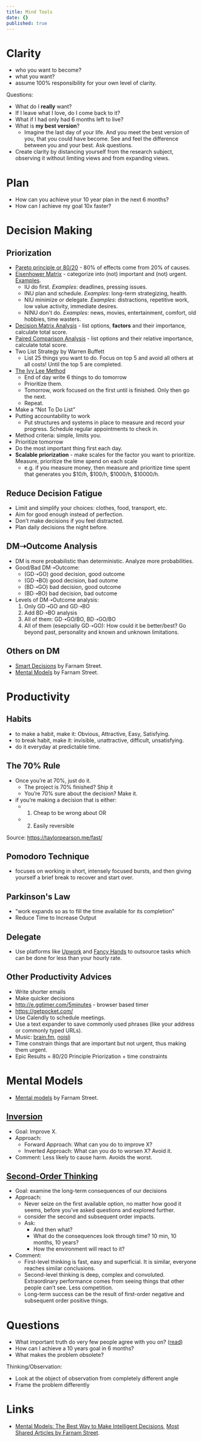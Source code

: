 ```yaml
---
title: Mind Tools
date: {}
published: true
---
```


# Clarity
- who you want to become?
- what you want?
- assume 100% responsibility for your own level of clarity.


Questions:
* What do I __really__ want?
* If I leave what I love, do I come back to it?
* What if I had only had 6 months left to live?
* What is __my best version__? 
  * Imagine the last day of your life. And you meet the best version of you, that you could have become. See and feel the difference between you and your best. Ask questions.
* Create clarity by distancing yourself from the research subject, observing it without limiting views and from expanding views.


# Plan

* How can you achieve your 10 year plan in the next 6 months?
* How can I achieve my goal 10x faster?

# Decision Making

## Priorization

* [Pareto principle or 80/20](https://en.wikipedia.org/wiki/Pareto_principle) - 80% of effects come from 20% of causes.
* [Eisenhower Matrix](http://www.eisenhower.me/eisenhower-matrix/) - categorize into (not) important and (not) urgent. [Examples](http://www.planetofsuccess.com/blog/2015/stephen-coveys-time-management-matrix-explained/).
  * IU do first. _Examples_: deadlines, pressing issues.
  * INU plan and schedule. _Examples_: long-term strategizing, health.
  * NIU minimize or delegate. _Examples_: distractions, repetitive work, low value activity, immediate desires.
  * NINU don't do. _Examples_: news, movies, entertainment, comfort, old hobbies, time wasters.
* [Decision Matrix Analysis](https://www.mindtools.com/pages/article/newTED_03.htm) - list options, **factors** and their importance, calculate total score.
* [Paired Comparison Analysis](https://www.mindtools.com/pages/article/newTED_02.htm) - list options and their relative importance, calculate total score.
* Two List Strategy by Warren Buffett
  * List 25 things you want to do. Focus on top 5 and avoid all others at all costs! Until the top 5 are completed.
* [The Ivy Lee Method](https://jamesclear.com/ivy-lee)
  * End of day write 6 things to do tomorrow
  * Prioritize them.
  * Tomorrow, work focused on the first until is finished. Only then go the next.
  * Repeat.
* Make a “Not To Do List”
* Putting accountability to work
  * Put structures and systems in place to measure and record your progress. Schedule regular appointments to check in.
* Method criteria: simple, limits you.
* Prioritize tomorrow
* Do the most important thing first each day.
* **Scalable priorization** - make scales for the factor you want to prioritize. Measure, prioritize the time spend on each scale
  * e.g. if you measure money, then measure and prioritize time spent that generates you $10/h, $100/h, $1000/h, $10000/h.


## Reduce Decision Fatigue

* Limit and simplify your choices: clothes, food, transport, etc.
* Aim for good enough instead of perfection.
* Don’t make decisions if you feel distracted.
* Plan daily decisions the night before.

## DM➝Outcome Analysis

* DM is more probabilistic than deterministic. Analyze more probabilities.
* Good/Bad DM➝Outcome:
  * (GD➝GO) good decision, good outcome
  * (GD➝BO) good decision, bad outome
  * (BD➝GO) bad decision, good outcome
  * (BD➝BO) bad decision, bad outcome
* Levels of DM➝Outcome analysis:
  1. Only GD➝GO and GD➝BO
  2. Add BD➝BO analysis
  3. All of them: GD➝GO/BO, BD➝GO/BO
  4. All of them (esepcially GD➝GO): How could it be better/best? Go beyond past, personality and known and unknown limitations.

## Others on DM

* [Smart Decisions](https://fs.blog/smart-decisions/) by Farnam Street.
* [Mental Models](https://fs.blog/mental-models/) by Farnam Street.

# Productivity

## Habits
* to make a habit, make it: Obvious, Attractive, Easy, Satisfying.
* to break habit, make it: invisible, unattractive, difficult, unsatisfying.
* do it everyday at predictable time.

## The 70% Rule

* Once you’re at 70%, just do it.
  * The project is 70% finished? Ship it
  * You’re 70% sure about the decision? Make it.
* if you’re making a decision that is either:
  * 1. Cheap to be wrong about OR
  * 2. Easily reversible
  
Source: https://taylorpearson.me/fast/

## Pomodoro Technique

* focuses on working in short, intensely focused bursts, and then giving yourself a brief break to recover and start over.

## Parkinson's Law

* "work expands so as to fill the time available for its completion"
* Reduce Time to Increase Output

## Delegate

* Use platforms like [Upwork](https://www.upwork.com/) and [Fancy Hands](https://www.fancyhands.com/) to outsource tasks which can be done for less than your hourly rate.

## Other Productivity Advices

* Write shorter emails
* Make quicker decisions
* http://e.ggtimer.com/5minutes - browser based timer
* https://getpocket.com/
* Use Calendly to schedule meetings.
* Use a text expander to save commonly used phrases (like your address or commonly typed URLs).
* Music: [brain.fm](https://www1.brain.fm), [noisli](https://www.noisli.com/)
* Time constrain things that are important but not urgent, thus making them urgent.
* Epic Results = 80/20 Principle Priorization + time constraints

# Mental Models

* [Mental models](https://fs.blog/mental-models/) by Farnam Street.

## [Inversion](https://fs.blog/2013/10/inversion/)
* Goal: Improve X.
* Approach:
  * Forward Approach: What can you do to improve X?
  * Inverted Approach: What can you do to worsen X? Avoid it.
* Comment: Less likely to cause harm. Avoids the worst.

## [Second-Order Thinking](https://fs.blog/2016/04/second-order-thinking/)
* Goal: examine the long-term consequences of our decisions
* Approach:
  * Never seize on the first available option, no matter how good it seems, before you’ve asked questions and explored further.
  * consider the second and subsequent order impacts.
  * Ask:
    * And then what?
    * What do the consequences look through time? 10 min, 10 months, 10 years?
    * How the environment will react to it?
* Comment:
  * First-level thinking is fast, easy and superficial. It is similar, everyone reaches similar conclusions.
  * Second-level thinking is deep, complex and convoluted. Extraordinary performance comes from seeing things that other people can’t see. Less competition.
  * Long-term success can be the result of first-order negative and subsequent order positive things.


# Questions

* What important truth do very few people agree with you on? ([read](https://fs.blog/2015/11/the-single-best-interview-question-you-can-ask/))
* How can I achieve a 10 years goal in 6 months?
* What makes the problem obsolete?

Thinking/Observation:
* Look at the object of observation from completely different angle
* Frame the problem differently

# Links

* [Mental Models: The Best Way to Make Intelligent Decisions](https://fs.blog/mental-models/), [Most Shared Articles by Farnam Street](https://fs.blog/best-articles/).
